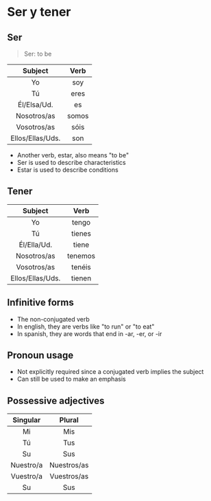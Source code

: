 # Ser y tener

## Ser

> Ser: to be

| Subject | Verb |
|:-------:|:----:|
| Yo | soy |
| Tú | eres |
| Él/Elsa/Ud. | es |
| Nosotros/as | somos |
| Vosotros/as | sóis |
| Ellos/Ellas/Uds. | son |

- Another verb, estar, also means "to be"
- Ser is used to describe characteristics
- Estar is used to describe conditions

## Tener

| Subject | Verb |
|:-------:|:----:|
| Yo | tengo |
| Tú | tienes |
| Él/Ella/Ud. | tiene |
| Nosotros/as | tenemos |
| Vosotros/as | tenéis |
| Ellos/Ellas/Uds. | tienen |

## Infinitive forms

- The non-conjugated verb
- In english, they are verbs like "to run" or "to eat"
- In spanish, they are words that end in -ar, -er, or -ir

## Pronoun usage

- Not explicitly required since a conjugated verb implies the subject
- Can still be used to make an emphasis

## Possessive adjectives

| Singular | Plural |
|:--------:|:------:|
| Mi | Mis |
| Tú | Tus |
| Su | Sus |
| Nuestro/a | Nuestros/as |
| Vuestro/a | Vuestros/as |
| Su | Sus |